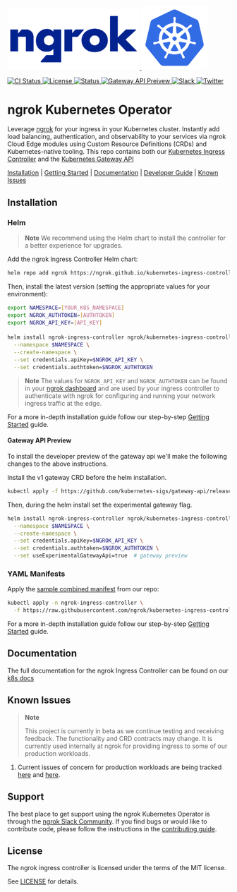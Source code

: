 <p>
  <a href="https://ngrok.com">
    <img src="docs/assets/images/ngrok-blue-lrg.png" alt="ngrok Logo" width="300" url="https://ngrok.com" />
  </a>
  <a href="https://kubernetes.io/">
  <img src="docs/assets/images/Kubernetes-icon-color.svg.png" alt="Kubernetes logo" width="150" />
  </a>
</p>

<p>
  <a href="https://github.com/ngrok/kubernetes-ingress-controller/actions?query=branch%3Amain+event%3Apush">
      <img src="https://github.com/ngrok/kubernetes-ingress-controller/actions/workflows/ci.yaml/badge.svg" alt="CI Status"/>
  </a>
  <a href="https://github.com/ngrok/kubernetes-ingress-controller/blob/master/LICENSE">
    <img src="https://img.shields.io/badge/License-MIT-blue.svg" alt="License"/>
  </a>
  <a href="#features-and-beta-status">
    <img src="https://img.shields.io/badge/Status-Beta-orange.svg" alt="Status"/>
  </a>
   <a href="#gateway-api-status">
    <img src="https://img.shields.io/badge/Gateway_API-preview-rgba(159%2C122%2C234)" alt="Gateway API Preivew"/>
  </a>
  <a href="https://ngrok.com/slack">
    <img src="https://img.shields.io/badge/Join%20Our%20Community-Slack-blue" alt="Slack"/>
  </a>
  <a href="https://twitter.com/intent/follow?screen_name=ngrokHQ">
    <img src="https://img.shields.io/twitter/follow/ngrokHQ.svg?style=social&label=Follow" alt="Twitter"/>
  </a>
</p>

# ngrok Kubernetes Operator


Leverage [ngrok](https://ngrok.com/) for your ingress in your Kubernetes cluster.  Instantly add load balancing, authentication, and observability to your services via ngrok Cloud Edge modules using Custom Resource Definitions (CRDs) and Kubernetes-native tooling. This repo contains both our [Kubernetes Ingress Controller](https://kubernetes.io/docs/concepts/services-networking/ingress/) and the [Kubernetes Gateway API](https://gateway-api.sigs.k8s.io/)


[Installation](#installation) | [Getting Started](https://ngrok.com/docs/using-ngrok-with/k8s/) | [Documentation](#documentation) | [Developer Guide](https://github.com/ngrok/kubernetes-ingress-controller/blob/main/docs/developer-guide/README.md) | [Known Issues](#known-issues)

## Installation

### Helm

> **Note** We recommend using the Helm chart to install the controller for a better experience for upgrades.

Add the ngrok Ingress Controller Helm chart:

```sh
helm repo add ngrok https://ngrok.github.io/kubernetes-ingress-controller
```

Then, install the latest version (setting the appropriate values for your environment):

```sh
export NAMESPACE=[YOUR_K8S_NAMESPACE]
export NGROK_AUTHTOKEN=[AUTHTOKEN]
export NGROK_API_KEY=[API_KEY]

helm install ngrok-ingress-controller ngrok/kubernetes-ingress-controller \
  --namespace $NAMESPACE \
  --create-namespace \
  --set credentials.apiKey=$NGROK_API_KEY \
  --set credentials.authtoken=$NGROK_AUTHTOKEN
```

> **Note** The values for `NGROK_API_KEY` and `NGROK_AUTHTOKEN` can be found in your [ngrok dashboard](https://dashboard.ngrok.com/get-started/setup) and are used by your ingress controller to authenticate with ngrok for configuring and running your network ingress traffic at the edge.

For a more in-depth installation guide follow our step-by-step [Getting Started](https://ngrok.com/docs/using-ngrok-with/k8s/) guide.

#### Gateway API Preview

To install the developer preview of the gateway api we'll make the following changes to the above instructions.

Install the v1 gateway CRD before the helm installation.
```sh
kubectl apply -f https://github.com/kubernetes-sigs/gateway-api/releases/download/v1.0.0/standard-install.yaml
```

Then, during the helm install set the experimental gateway flag.

```sh
helm install ngrok-ingress-controller ngrok/kubernetes-ingress-controller \
  --namespace $NAMESPACE \
  --create-namespace \
  --set credentials.apiKey=$NGROK_API_KEY \
  --set credentials.authtoken=$NGROK_AUTHTOKEN \
  --set useExperimentalGatewayApi=true  # gateway preview
```
### YAML Manifests

Apply the [sample combined manifest](manifest-bundle.yaml) from our repo:

```sh
kubectl apply -n ngrok-ingress-controller \
  -f https://raw.githubusercontent.com/ngrok/kubernetes-ingress-controller/main/manifest-bundle.yaml
```

For a more in-depth installation guide follow our step-by-step [Getting Started](https://ngrok.com/docs/using-ngrok-with/k8s/) guide.

## Documentation

The full documentation for the ngrok Ingress Controller can be found on our [k8s docs](https://ngrok.com/docs/k8s/)

## Known Issues

> **Note** 
>
> This project is currently in beta as we continue testing and receiving feedback. The functionality and CRD contracts may change. It is currently used internally at ngrok for providing ingress to some of our production workloads. 

1. Current issues of concern for production workloads are being tracked [here](https://github.com/ngrok/kubernetes-ingress-controller/issues/208) and [here](https://github.com/ngrok/kubernetes-ingress-controller/issues/219).

## Support

The best place to get support using the ngrok Kubernetes Operator is through the [ngrok Slack Community](https://ngrok.com/slack). If you find bugs or would like to contribute code, please follow the instructions in the [contributing guide](./docs/developer-guide/README.md).

## License

The ngrok ingress controller is licensed under the terms of the MIT license.

See [LICENSE](./LICENSE.txt) for details.
